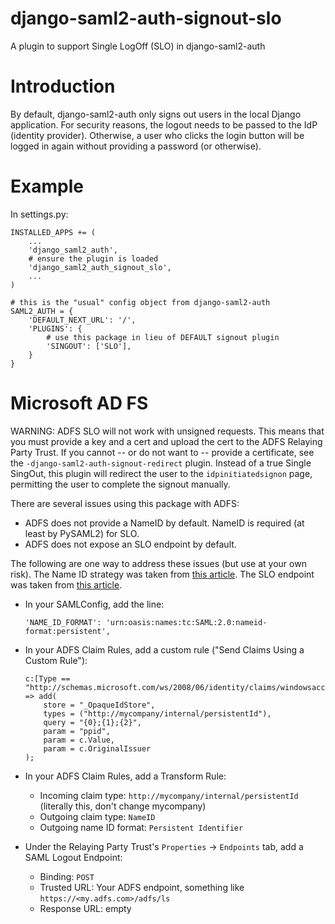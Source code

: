 # django-saml2-auth-signout-slo
A plugin to support Single LogOff (SLO) in django-saml2-auth

# Introduction

By default, django-saml2-auth only signs out users in the local Django application.  For security reasons,
the logout needs to be passed to the IdP (identity provider).  Otherwise, a user who clicks the login
button will be logged in again without providing a password (or otherwise).

# Example

In settings.py:

    INSTALLED_APPS += (
        ...
        'django_saml2_auth',
        # ensure the plugin is loaded
        'django_saml2_auth_signout_slo',
        ...
    )
    
    # this is the "usual" config object from django-saml2-auth
    SAML2_AUTH = {
        'DEFAULT_NEXT_URL': '/',
        'PLUGINS': {
            # use this package in lieu of DEFAULT signout plugin 
            'SINGOUT': ['SLO'],
        }
    }

# Microsoft AD FS

WARNING:  ADFS SLO will not work with unsigned requests.  This means that you must provide a key and a cert and upload 
the cert to the ADFS Relaying Party Trust.  If you cannot -- or do not want to -- provide a certificate, see the 
`-django-saml2-auth-signout-redirect` plugin.  Instead of a true Single SingOut, this plugin will redirect the user to
the `idpinitiatedsignon` page, permitting the user to complete the signout manually. 

There are several issues using this package with ADFS:

 - ADFS does not provide a NameID by default.  NameID is required (at least by PySAML2) for SLO.
 - ADFS does not expose an SLO endpoint by default.
 
The following are one way to address these issues (but use at your own risk).  The Name ID strategy was taken from 
[this article](https://blogs.msdn.microsoft.com/card/2010/02/17/name-identifiers-in-saml-assertions/).  The SLO 
endpoint was taken from [this article](https://help.mulesoft.com/s/article/Configuring-ADFS-SLO-endpoint).  

 - In your SAMLConfig, add the line:
      
       'NAME_ID_FORMAT': 'urn:oasis:names:tc:SAML:2.0:nameid-format:persistent',
       
 - In your ADFS Claim Rules, add a custom rule ("Send Claims Using a Custom Rule"):

       c:[Type == "http://schemas.microsoft.com/ws/2008/06/identity/claims/windowsaccountname"]
       => add(
           store = "_OpaqueIdStore",
           types = ("http://mycompany/internal/persistentId"),
           query = "{0};{1};{2}",
           param = "ppid",
           param = c.Value,
           param = c.OriginalIssuer
       );

 - In your ADFS Claim Rules, add a Transform Rule:
    - Incoming claim type:  `http://mycompany/internal/persistentId` (literally this, don't change mycompany)
    - Outgoing claim type:  `NameID`
    - Outgoing name ID format:  `Persistent Identifier`

 - Under the Relaying Party Trust's `Properties` -> `Endpoints` tab, add a SAML Logout Endpoint:
 
    - Binding:  `POST`
    - Trusted URL:  Your ADFS endpoint, something like `https://<my.adfs.com>/adfs/ls`
    - Response URL:  empty